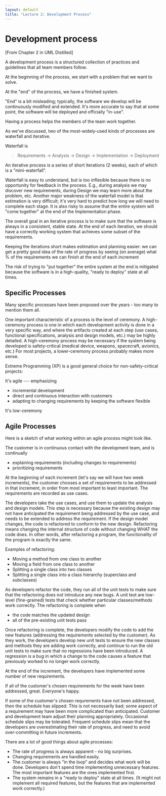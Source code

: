 ```yaml
---
layout: default
title: "Lecture 2: Development Process"
---
```


Development process
===================

[From Chapter 2 in UML Distilled]

A development process is a structured collection of practices and guidelines that all team members follow.

At the beginning of the process, we start with a problem that we want to solve.

At the "end" of the process, we have a finished system.

"End" is a bit misleading; typically, the software we develop will be continuously modified and extended. It's more accurate to say that at some point, the software will be deployed and officially "in-use".

Having a process helps the members of the team work together.

As we've discussed, two of the most-widely-used kinds of processes are waterfall and iterative.

Waterfall is

> Requirements → Analysis → Design → Implementation → Deployment

An iterative process is a series of short iterations (2 weeks), each of which is a "mini-waterfall".

Waterfall is easy to understand, but is too inflexible because there is no opportunity for feedback in the process. E.g., during analysis we may discover new requirements, during Design we may learn more about the problem, etc. Another major weakness of the waterfall model is that estimation is very difficult; it's very hard to predict how long we will need to complete each stage. It is also risky to assume that the entire system will "come together" at the end of the Implementation phase.

The overall goal in an iterative process is to make sure that the software is always in a consistent, stable state. At the end of each iteration, we should have a correctly working system that achieves some subset of the requirements.

Keeping the iterations short makes estimation and planning easier: we can get a pretty good idea of the rate of progress by seeing (on average) what % of the requirements we can finish at the end of each increment

The risk of trying to "put together" the entire system at the end is mitigated because the software is in a high-quality, "ready to deploy" state at all times.

Specific Processes
------------------

Many specific processes have been proposed over the years - too many to mention them all.

One important characteristic of a process is the level of ceremony. A high-ceremony process is one in which each development activity is done in a very specific way, and where the artifacts created at each step (use cases, functional specifications, analysis and design models, etc.) may be highly detailed. A high-ceremony process may be necessary if the system being developed is safety-critical (medical device, weapons, spacecraft, avionics, etc.) For most projects, a lower-ceremony process probably makes more sense.

Extreme Programming (XP) is a good general choice for non-safety-critical projects:

It's agile --- emphasizing

-   incremental development
-   direct and continuous interaction with customers
-   adapting to changing requirements by keeping the software flexible

It's low-ceremony

Agile Processes
---------------

Here is a sketch of what working within an agile process might look like.

The customer is in continuous contact with the development team, and is continually

-   explaining requirements (including changes to requirements)
-   prioritizing requirements

At the beginning of each increment (let's say we will have two week increments), the customer chooses a set of requirements to be addressed in that increment, in order from most important to least important. The requirements are recorded as use cases.

The developers take the use cases, and use them to update the analysis and design models. This step is necessary because the existing design may not have anticipated the requirement being addressed by the use case, and needs to be extended to address the requirement. If the design model changes, the code is refactored to conform to the new design. Refactoring means changing the internal structure of code without changing WHAT the code does. In other words, after refactoring a program, the functionality of the program is exactly the same.

Examples of refactoring:

-   Moving a method from one class to another
-   Moving a field from one class to another
-   Splitting a single class into two classes
-   Splitting a single class into a class hierarchy (superclass and subclasses)

As developers refactor the code, they run all of the unit tests to make sure that the refactoring does not introduce any new bugs. A unit test are low-level (fine-grained) tests that check whether particular classes/methods work correctly. The refactoring is complete when

-   the code matches the updated design
-   all of the pre-existing unit tests pass

Once refactoring is complete, the developers modify the code to add the new features (addressing the requirements selected by the customer). As they work, the developers develop new unit tests to ensure the new classes and methods they are adding work correctly, and continue to run the old unit tests to make sure that no regressions have been introduced. A regression is a bug in which a change to the code causes a feature that previously worked to no longer work correctly.

At the end of the increment, the developers have implemented some number of new requirements.

If all of the customer's chosen requirements for the week have been addressed, great. Everyone's happy.

If some of the customer's chosen requrements have not been addressed, then the schedule has slipped. This is not necessarily bad; some aspect of a requirement may have been more complicated than anticipated. Customer and development team adjust their planning appropriately. Occasional schedule slips may be tolerated. Frequent schedule slips mean that the developers are overestimating their rate of progress, and need to avoid over-committing in future increments.

There are a lot of good things about agile processes:

-   The rate of progress is always apparent - no big surprises.
-   Changing requirements are handled easily.
-   The customer is always "in the loop" and decides what work will be done. Developers don't spend time implementing unnecessary features. The most important features are the ones implemented first.
-   The system remains in a "ready to deploy" state at all times. (It might not implement all required features, but the features that are implemented work correctly.)

